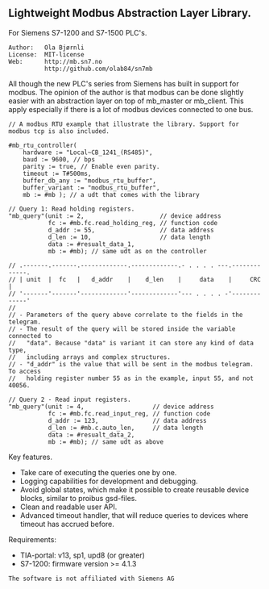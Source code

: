 Lightweight Modbus Abstraction Layer Library.
---------------------------------------------
For Siemens S7-1200 and S7-1500 PLC's.

```
Author:   Ola Bjørnli
License:  MIT-license
Web:      http://mb.sn7.no
          http://github.com/olab84/sn7mb
```

All though the new PLC's series from Siemens has built in support for modbus. The opinion of the author is that modbus can be done slightly easier with an abstraction layer on top of mb_master or mb_client. This apply especially if there is a lot of modbus devices connected to one bus.

```
// A modbus RTU example that illustrate the library. Support for modbus tcp is also included.

#mb_rtu_controller(
    hardware := "Local~CB_1241_(RS485)", 
    baud := 9600, // bps
    parity := true, // Enable even parity.
    timeout := T#500ms,   
    buffer_db_any := "modbus_rtu_buffer",  
    buffer_variant := "modbus_rtu_buffer",  
    mb := #mb ); // a udt that comes with the library

// Query 1: Read holding registers.
"mb_query"(unit := 2,                     // device address
           fc := #mb.fc.read_holding_reg, // function code
           d_addr := 55,                  // data address
           d_len := 10,                   // data length
           data := #resualt_data_1,
           mb := #mb); // same udt as on the controller
            
// .-------.-------.-------------.-------------.- . . . . ---.-------------.		   
// | unit  |  fc   |   d_addr    |    d_len    |     data    |     CRC     |
// '-------'-------'-------------'-------------'--- . . . . -'-------------'		   
//
// - Parameters of the query above correlate to the fields in the telegram.  
// - The result of the query will be stored inside the variable connected to 
//   "data". Because "data" is variant it can store any kind of data type, 
//   including arrays and complex structures. 
// - "d_addr" is the value that will be sent in the modbus telegram. To access 
//   holding register number 55 as in the example, input 55, and not 40056. 

// Query 2 - Read input registers.
"mb_query"(unit := 4,                   // device address
           fc := #mb.fc.read_input_reg, // function code
           d_addr := 123,               // data address
           d_len := #mb.c.auto_len,     // data length
           data := #resualt_data_2,
           mb := #mb); // same udt as above		  
```

Key features.
 - Take care of executing the queries one by one.
 - Logging capabilities for development and debugging.
 - Avoid global states, which make it possible to create reusable 
   device blocks, similar to proibus gsd-files. 
 - Clean and readable user API.
 - Advanced timeout handler, that will reduce queries to devices
   where timeout has accrued before.


Requirements:
 - TIA-portal: v13, sp1, upd8 (or greater)
 - S7-1200: firmware version >= 4.1.3

```
The software is not affiliated with Siemens AG
```  